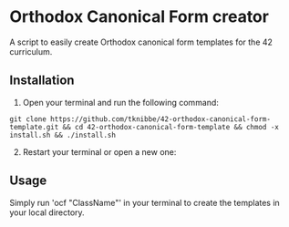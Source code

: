 # Orthodox Canonical Form creator

A script to easily create Orthodox canonical form templates for the 42 curriculum.


## Installation

1. Open your terminal and run the following command:
```
git clone https://github.com/tknibbe/42-orthodox-canonical-form-template.git && cd 42-orthodox-canonical-form-template && chmod -x install.sh && ./install.sh
```

2. Restart your terminal or open a new one:

## Usage

Simply run 'ocf "ClassName"' in your terminal to create the templates in your local directory.
